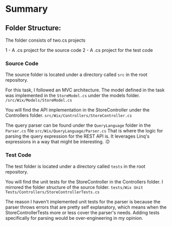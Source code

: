 # Summary 

## Folder Structure:
The folder consists of two.cs projects

1 - A .cs project for the source code
2 - A .cs project for the test code

### Source Code

The source folder is located under a directory called ``src`` in the root repository.

For this task, I followed an MVC architecture. The model defined in the task was implemented in the ``StoreModel.cs`` under the models folder.
``/src/Wix/Models/StoreModel.cs``

You will find the API implementation in the StoreController under the Controllers folder.
``src/Wix/Controllers/StoreController.cs``

The query parser can be found under the ``QueryLanguage`` folder in the ``Parser.cs`` file
``src/Wix/QueryLanguage/Parser.cs``
That is where the logic for parsing the query expression for the REST API is. It leverages Linq's expressions in a way that might be interesting. :D

### Test Code

The test folder is located under a directory called ``tests`` in the root repository.

You will find the unit tests for the StoreController in the Controllers folder. I mirrored the folder structure of the source folder.
``tests/Wix Unit Tests/Controllers/StoreControllerTests.cs``

The reason I haven't implemented unit tests for the parser is because the parser throws errors that are pretty self explanatory, which means when the StoreControllerTests more or less cover the parser's needs. Adding tests specifically for parsing would be over-engineering in my opinion.





